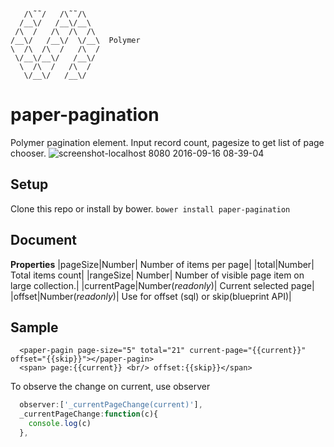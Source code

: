 ```

   /\˜˜/   /\˜˜/\   
  /__\/   /__\/__\    
 /\  /   /\  /\  /\ 
/__\/   /__\/  \/__\  Polymer
\  /\  /\  /   /\  /
 \/__\/__\/   /__\/   
  \  /\  /   /\  /  
   \/__\/   /__\/   

```
# paper-pagination
Polymer pagination element. Input record count, pagesize to get list of page chooser.
![screenshot-localhost 8080 2016-09-16 08-39-04](https://cloud.githubusercontent.com/assets/2910175/18572865/2a8267ee-7be9-11e6-945c-b651b30e8218.png)

## Setup
Clone this repo or install by bower. `bower install paper-pagination`
## Document
**Properties**
|pageSize|Number| Number of items per page|
|total|Number| Total items count|
|rangeSize| Number| Number of visible page item on large collection.|
|currentPage|Number(*readonly*)| Current selected page|
|offset|Number(*readonly*)| Use for offset (sql) or skip(blueprint API)|
## Sample
```
  <paper-pagin page-size="5" total="21" current-page="{{current}}" offset="{{skip}}"></paper-pagin>
  <span> page:{{current}} <br/> offset:{{skip}}</span>
```
To observe the change on current, use observer
```javascript
  observer:['_currentPageChange(current)'],
  _currentPageChange:function(c){
    console.log(c)
  },
```
